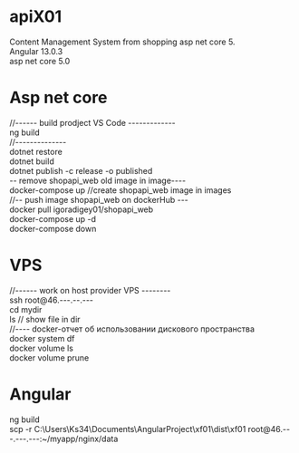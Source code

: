 # apiX01

Content Management System from shopping asp net core 5. <br/>
Angular 13.0.3 <br/>
asp net core 5.0 <br/>
# Asp net core
//------ build prodject VS Code ------------- <br/>
ng build <br/>
//-------------- <br/>
dotnet restore <br/>
dotnet build <br/>
dotnet publish -c release -o published <br/>
-- remove shopapi_web old image in image---- <br/>
docker-compose up  //create shopapi_web image   in images <br/>
//-- push image shopapi_web on dockerHub --- <br/>
 docker pull igoradigey01/shopapi_web <br/>
 docker-compose up -d <br/>
docker-compose down <br/>
# VPS 
//------ work  on host provider VPS -------- <br/>
ssh root@46.---.--.--- <br/>
cd mydir <br/>
ls // show file in dir <br/>
//---- docker-отчет об использовании дискового пространства <br/>
docker system df <br/>
docker volume ls <br/>
docker volume prune <br/>

# Angular 
ng build <br/>
scp -r C:\Users\Ks34\Documents\AngularProject\xf01\dist\xf01 root@46.---.---.---:~/myapp/nginx/data <br/>

